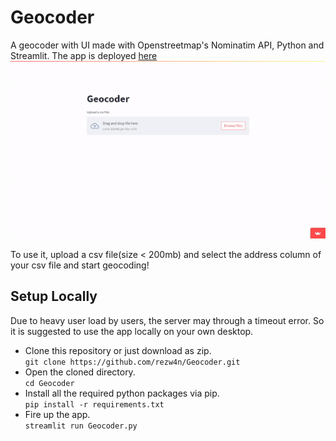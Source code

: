# Geocoder
A geocoder with UI made with Openstreetmap's Nominatim API, Python and Streamlit.
The app is deployed [here](https://share.streamlit.io/rezw4n/geocoder/Geocoder.py)  
![Geocoder](https://raw.githubusercontent.com/rezw4n/Geocoder/master/Animation.gif "Geocoder")

To use it, upload a csv file(size < 200mb) and select the address column of your csv file and start geocoding!

## Setup Locally  
Due to heavy user load by users, the server may through a timeout error. So it is suggested to use the app locally on your own desktop.  
- Clone this repository or just download as zip.  
```git clone https://github.com/rezw4n/Geocoder.git```  
- Open the cloned directory.  
```cd Geocoder```  
- Install all the required python packages via pip.  
```pip install -r requirements.txt```  
- Fire up the app.  
```streamlit run Geocoder.py```
